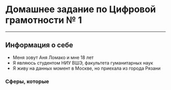 # Домашнее задание по Цифровой грамотности № 1
* * *

## Информация о себе
* Меня зовут Аня Ломако и мне 18 лет
* Я являюсь студентом  НИУ ВШЭ, факультета гуманитарных наук
* Я живу на данных момент в Москве, но приехала из города Рязани
### Сферы, которые
